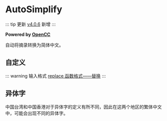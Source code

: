 # AutoSimplify

::: tip 更新
[v4.0.6](/update.md) 新增
:::

**Powered by [OpenCC](https://github.com/BYVoid/OpenCC)**

自动将摘录转换为简体中文。

## 自定义

::: warning 输入格式
[replace 函数格式——替换](../custom.md#replace-函数)
:::

## 异体字

中国台湾和中国香港对于异体字的定义有所不同，因此在这两个地区的繁体中文中，可能会出现不同的异体字。
